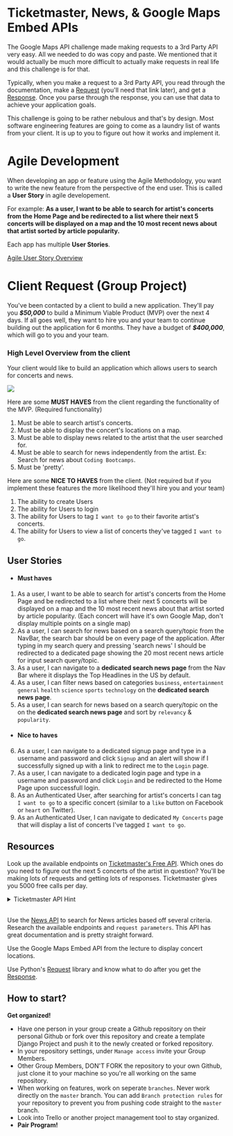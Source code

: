 # Ticketmaster, News, & Google Maps Embed APIs

The Google Maps API challenge made making requests to a 3rd Party API very easy. All we needed to do was copy and paste. We mentioned that it would actually be much more difficult to actually make requests in real life and this challenge is for that.

Typically, when you make a request to a 3rd Party API, you read through the documentation, make a [Request](https://realpython.com/python-requests/) (you'll need that link later), and get a [Response](https://realpython.com/python-requests/#the-response). Once you parse through the response, you can use that data to achieve your application goals.

This challenge is going to be rather nebulous and that's by design. Most software engineering features are going to come as a laundry list of wants from your client. It is up to you to figure out how it works and implement it.

# Agile Development
When developing an app or feature using the Agile Methodology, you want to write the new feature from the perspective of the end user. This is called a __User Story__ in agile developement.

For example: __As a user, I want to be able to search for artist's concerts from the Home Page and be redirected to a list where their next 5 concerts will be displayed on a map and the 10 most recent news about that artist sorted by article popularity.__

Each app has multiple __User Stories__.

[Agile User Story Overview](https://www.atlassian.com/agile/project-management/user-stories)

# Client Request (Group Project)

You've been contacted by a client to build a new application. They'll pay you **_\$50,000_** to build a Minimum Viable Product (MVP) over the next 4 days. If all goes well, they want to hire you and your team to continue building out the application for 6 months. They have a budget of **_\$400,000_**, which will go to you and your team.

### High Level Overview from the client

Your client would like to build an application which allows users to search for concerts and news.

![](https://github.com/mikeplatoon/curriculum/blob/master/week-07/lecture_resources/concerts_and_news_app.gif)

Here are some __MUST HAVES__ from the client regarding the functionality of the MVP. (Required functionality)
1. Must be able to search artist's concerts.
2. Must be able to display the concert's locations on a map.
3. Must be able to display news related to the artist that the user searched for.
4. Must be able to search for news independently from the artist. Ex: Search for news about `Coding Bootcamps`.
5. Must be 'pretty'.

Here are some __NICE TO HAVES__ from the client. (Not required but if you implement these features the more likelihood they'll hire you and your team)
1. The ability to create Users
2. The ability for Users to login
3. The ability for Users to tag `I want to go` to their favorite artist's concerts.
4. The ability for Users to view a list of concerts they've tagged `I want to go`.

## User Stories
- #### Must haves
1. As a user, I want to be able to search for artist's concerts from the Home Page and be redirected to a list where their next 5 concerts will be displayed on a map and the 10 most recent news about that artist sorted by article popularity. (Each concert will have it's own Google Map, don't display multiple points on a single map)
2. As a user, I can search for news based on a search query/topic from the NavBar, the search bar should be on every page of the application. After typing in my search query and pressing 'search news' I should be redirected to a dedicated page showing the 20 most recent news article for input search query/topic.
3. As a user, I can navigate to a __dedicated search news page__ from the Nav Bar where it displays the Top Headlines in the US by default.
4. As a user, I can filter news based on categories `business`, `entertainment` `general` `health` `science` `sports` `technology` on the __dedicated search news page__.
5. As a user, I can search for news based on a search query/topic on the on the __dedicated search news page__ and sort by `relevancy` & `popularity`.
- #### Nice to haves
6. As a user, I can navigate to a dedicated signup page and type in a username and password and click `Signup` and an alert will show if I successfully signed up with a link to redirect me to the `Login` page.
7. As a user, I can navigate to a dedicated login page and type in a username and password and click `Login` and be redirected to the Home Page upon successfull login.
8. As an Authenticated User, after searching for artist's concerts I can tag `I want to go` to a specific concert (similar to a `like` button on Facebook or `heart` on Twitter).
9. As an Authenticated User, I can navigate to dedicated `My Concerts` page that will display a list of concerts I've tagged `I want to go`.

## Resources
Look up the available endpoints on [Ticketmaster's Free API](https://developer.ticketmaster.com/products-and-docs/apis/discovery-api/v2/). Which ones do you need to figure out the next 5 concerts of the artist in question? You'll be making lots of requests and getting lots of responses. Ticketmaster gives you 5000 free calls per day.
<details>
<summary>Ticketmaster API Hint </summary>
Look at the <strong>'keyword'</strong> query parameter.
</details>
<br>

Use the [News API](https://newsapi.org/) to search for News articles based off several criteria. Research the available endpoints and `request parameters`. This API has great documentation and is pretty straight forward.

Use the Google Maps Embed API from the lecture to display concert locations.

Use Python's [Request](https://realpython.com/python-requests/) library and know what to do after you get the [Response](https://realpython.com/python-requests/#the-response).

## How to start?
__Get organized!__
- Have one person in your group create a Github repository on their personal Github or fork over this repository and create a template Django Project and push it to the newly created or forked repository.
- In your repository settings, under `Manage access` invite your Group Members.
- Other Group Members, DON'T FORK the repository to your own Github, just clone it to your machine so you're all working on the same repository.
- When working on features, work on seperate `branches`. Never work directly on the `master` branch. You can add `Branch protection rules` for your repository to prevent you from pushing code straight to the `master` branch.
- Look into Trello or another project management tool to stay organized.
- __Pair Program!__

